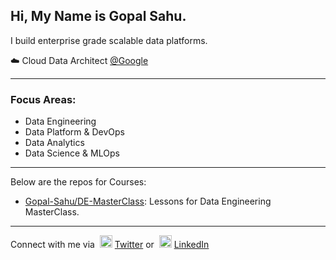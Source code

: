 ## Hi, My Name is Gopal Sahu.
I build enterprise grade scalable data platforms.

:cloud: Cloud Data Architect <a href="http://Google.com/" target="_blank">@Google</a><br>
<hr>

### Focus Areas:
- Data Engineering
- Data Platform & DevOps
- Data Analytics
- Data Science & MLOps

<hr>

Below are the repos for Courses:
- [Gopal-Sahu/DE-MasterClass](https://github.com/Gopal-Sahu/DE-MasterClass): Lessons for Data Engineering MasterClass.

<hr>

Connect with me via &nbsp;<img width="20" src="https://www.pinclipart.com/picdir/middle/1-14041_twitter-logo-transparent-background-twitter-logo-clipart.png">&nbsp;<a href="https://www.twitter.com/gopalsahu25/" target="_blank">Twitter</a> or &nbsp;<img width="20" src="https://avatars3.githubusercontent.com/u/357098?s=200&v=4"> <a href="https://www.linkedin.com/in/gopalsahu25/" target="_blank">LinkedIn</a><br>

<!---
Gopal-Sahu/Gopal-Sahu is a ✨ special ✨ repository because its `README.md` (this file) appears on your GitHub profile.
You can click the Preview link to take a look at your changes.
--->
